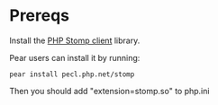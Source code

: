 Prereqs
=======

Install the [PHP Stomp client](http://www.php.net/manual/en/book.stomp.php)
library.

Pear users can install it by running:

    pear install pecl.php.net/stomp

Then you should add "extension=stomp.so" to php.ini
